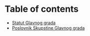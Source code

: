 # Table of contents

* [Statut Glavnog grada](README.md)
* [Poslovnik Skupstine Glavnog grada](poslovnik-skupstine-glavnog-grada.md)

